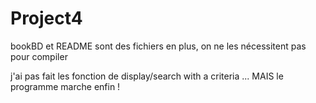 # Project4
bookBD et README sont des fichiers en plus, on ne les nécessitent pas pour compiler

j'ai pas fait les fonction de display/search with a criteria ... MAIS le programme marche enfin !
